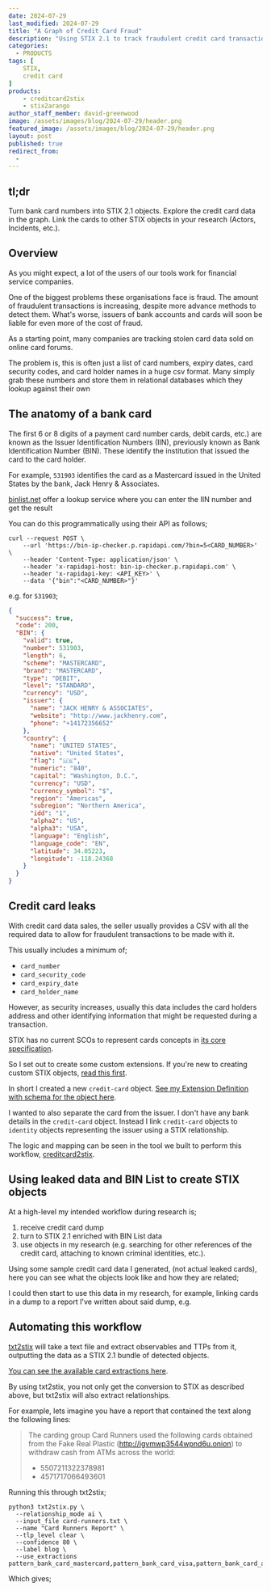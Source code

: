 ```yaml
---
date: 2024-07-29
last_modified: 2024-07-29
title: "A Graph of Credit Card Fraud"
description: "Using STIX 2.1 to track fraudulent credit card transactions so that they can be traversed on a graph."
categories:
  - PRODUCTS
tags: [
    STIX,
    credit card
]
products:
    - creditcard2stix
    - stix2arango
author_staff_member: david-greenwood
image: /assets/images/blog/2024-07-29/header.png
featured_image: /assets/images/blog/2024-07-29/header.png
layout: post
published: true
redirect_from:
  - 
---
```


## tl;dr

Turn bank card numbers into STIX 2.1 objects. Explore the credit card data in the graph. Link the cards to other STIX objects in your research (Actors, Incidents, etc.).

## Overview

As you might expect, a lot of the users of our tools work for financial service companies.

One of the biggest problems these organisations face is fraud. The amount of fraudulent transactions is increasing, despite more advance methods to detect them. What's worse, issuers of bank accounts and cards will soon be liable for even more of the cost of fraud.

As a starting point, many companies are tracking stolen card data sold on online card forums.

The problem is, this is often just a list of card numbers, expiry dates, card security codes, and card holder names in a huge csv format. Many simply grab these numbers and store them in relational databases which they lookup against their own 

## The anatomy of a bank card

The first 6 or 8 digits of a payment card number  cards, debit cards, etc.) are known as the Issuer Identification Numbers (IIN), previously known as Bank Identification Number (BIN). These identify the institution that issued the card to the card holder.

For example, `531903` identifies the card as a Mastercard issued in the United States by the bank, Jack Henry & Associates.

[binlist.net](https://binlist.net/) offer a lookup service where you can enter the IIN number and get the result

You can do this programmatically using their API as follows;

```shell
curl --request POST \
    --url 'https://bin-ip-checker.p.rapidapi.com/?bin=5<CARD_NUMBER>' \
    --header 'Content-Type: application/json' \
    --header 'x-rapidapi-host: bin-ip-checker.p.rapidapi.com' \
    --header 'x-rapidapi-key: <API_KEY>' \
    --data '{"bin":"<CARD_NUMBER>"}'
```

e.g. for `531903`;

```json
{
  "success": true,
  "code": 200,
  "BIN": {
    "valid": true,
    "number": 531903,
    "length": 6,
    "scheme": "MASTERCARD",
    "brand": "MASTERCARD",
    "type": "DEBIT",
    "level": "STANDARD",
    "currency": "USD",
    "issuer": {
      "name": "JACK HENRY & ASSOCIATES",
      "website": "http://www.jackhenry.com",
      "phone": "+14172356652"
    },
    "country": {
      "name": "UNITED STATES",
      "native": "United States",
      "flag": "🇺🇸",
      "numeric": "840",
      "capital": "Washington, D.C.",
      "currency": "USD",
      "currency_symbol": "$",
      "region": "Americas",
      "subregion": "Northern America",
      "idd": "1",
      "alpha2": "US",
      "alpha3": "USA",
      "language": "English",
      "language_code": "EN",
      "latitude": 34.05223,
      "longitude": -118.24368
    }
  }
}
```

## Credit card leaks

With credit card data sales, the seller usually provides a CSV with all the required data to allow for fraudulent transactions to be made with it.

This usually includes a minimum of;

* `card_number`
* `card_security_code`
* `card_expiry_date`
* `card_holder_name`

However, as security increases, usually this data includes the card holders address and other identifying information that might be requested during a transaction.

STIX has no current SCOs to represent cards concepts in [its core specification](https://docs.oasis-open.org/cti/stix/v2.1/stix-v2.1.html).

So I set out to create some custom extensions. If you're new to creating custom STIX objects, [read this first](/blog/create_custom_stix_objects).

In short I created a new `credit-card` object. [See my Extension Definition with schema for the object here](https://raw.githubusercontent.com/muchdogesec/stix4doge/main/objects/extension-definition/credit-card.json).

I wanted to also separate the card from the issuer. I don't have any bank details in the `credit-card` object. Instead I link `credit-card` objects to `identity` objects representing the issuer using a STIX relationship.

The logic and mapping can be seen in the tool we built to perform this workflow, [creditcard2stix](https://github.com/muchdogesec/creditcard2stix).

## Using leaked data and BIN List to create STIX objects

At a high-level my intended workflow during research is;

1. receive credit card dump
2. turn to STIX 2.1 enriched with BIN List data
3. use objects in my research (e.g. searching for other references of the credit card, attaching to known criminal identities, etc.).

Using some sample credit card data I generated, (not actual leaked cards), here you can see what the objects look like and how they are related;

<div class="stixview" data-stix-url="/assets/images/blog/2024-07-29/credit-card-bundle.json" data-stix-allow-dragdrop="false" data-show-idrefs="false" data-show-markings="true" data-show-sidebar="true" data-graph-layout="cise" data-caption="Example credit card bundle" data-disable-mouse-zoom="false" data-graph-width="100%" data-graph-height="85vh" data-show-footer="true"></div>

I could then start to use this data in my research, for example, linking cards in a dump to a report I've written about said dump, e.g.

<div class="stixview" data-stix-url="/assets/images/blog/2024-07-29/credit-card-bundle-with-report.json" data-stix-allow-dragdrop="false" data-show-idrefs="false" data-show-markings="true" data-show-sidebar="true" data-graph-layout="cise" data-caption="Dummy credit card leak" data-disable-mouse-zoom="false" data-graph-width="100%" data-graph-height="85vh" data-show-footer="true"></div>

## Automating this workflow

[txt2stix](https://github.com/muchdogesec/txt2stix) will take a text file and extract observables and TTPs from it, outputting the data as a STIX 2.1 bundle of detected objects.

[You can see the available card extractions here](https://github.com/muchdogesec/txt2stix/blob/main/extractions/pattern/config.yaml#L523).

By using txt2stix, you not only get the conversion to STIX as described above, but txt2stix will also extract relationships.

For example, lets imagine you have a report that contained the text along the following lines:

> The carding group Card Runners used the following cards obtained from the Fake Real Plastic (http://igvmwp3544wpnd6u.onion) to withdraw cash from ATMs across the world: 
>
> * 5507211322378981
> * 4571717066493601

Running this through txt2stix;

```shell
python3 txt2stix.py \
  --relationship_mode ai \
  --input_file card-runners.txt \
  --name "Card Runners Report" \
  --tlp_level clear \
  --confidence 80 \
  --label blog \
  --use_extractions pattern_bank_card_mastercard,pattern_bank_card_visa,pattern_bank_card_amex,pattern_bank_card_union_pay,pattern_bank_card_diners,pattern_bank_card_jcb,pattern_bank_card_discover,lookup_threat_actor,pattern_url
```

Which gives;

<div class="stixview" data-stix-url="/assets/images/blog/2024-07-29/bundle--a9a39207-3176-4ef5-b8a1-c38267ff8197.json" data-stix-allow-dragdrop="false" data-show-idrefs="false" data-show-markings="true" data-show-sidebar="true" data-graph-layout="cise" data-caption="txt2stix Card Runners Report" data-disable-mouse-zoom="false" data-graph-width="100%" data-graph-height="85vh" data-show-footer="true"></div>